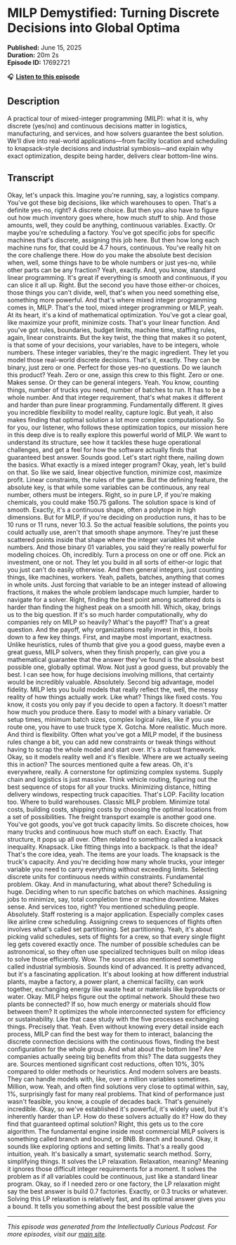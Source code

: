 # MILP Demystified: Turning Discrete Decisions into Global Optima

**Published:** June 15, 2025  
**Duration:** 20m 2s  
**Episode ID:** 17692721

🎧 **[Listen to this episode](https://intellectuallycurious.buzzsprout.com/2529712/episodes/17692721-milp-demystified-turning-discrete-decisions-into-global-optima)**

## Description

A practical tour of mixed-integer programming (MILP): what it is, why discrete (yes/no) and continuous decisions matter in logistics, manufacturing, and services, and how solvers guarantee the best solution. We’ll dive into real-world applications—from facility location and scheduling to knapsack-style decisions and industrial symbiosis—and explain why exact optimization, despite being harder, delivers clear bottom-line wins.

## Transcript

Okay, let's unpack this. Imagine you're running, say, a logistics company. You've got these big decisions, like which warehouses to open. That's a definite yes-no, right? A discrete choice. But then you also have to figure out how much inventory goes where, how much stuff to ship. And those amounts, well, they could be anything, continuous variables. Exactly. Or maybe you're scheduling a factory. You've got specific jobs for specific machines that's discrete, assigning this job here. But then how long each machine runs for, that could be 4.7 hours, continuous. You've really hit on the core challenge there. How do you make the absolute best decision when, well, some things have to be whole numbers or just yes-no, while other parts can be any fraction? Yeah, exactly. And, you know, standard linear programming. It's great if everything is smooth and continuous, if you can slice it all up. Right. But the second you have those either-or choices, those things you can't divide, well, that's when you need something else, something more powerful. And that's where mixed integer programming comes in, MILP. That's the tool, mixed integer programming or MILP, yeah. At its heart, it's a kind of mathematical optimization. You've got a clear goal, like maximize your profit, minimize costs. That's your linear function. And you've got rules, boundaries, budget limits, machine time, staffing rules, again, linear constraints. But the key twist, the thing that makes it so potent, is that some of your decisions, your variables, have to be integers, whole numbers. These integer variables, they're the magic ingredient. They let you model those real-world discrete decisions. That's it, exactly. They can be binary, just zero or one. Perfect for those yes-no questions. Do we launch this product? Yeah. Zero or one, assign this crew to this flight. Zero or one. Makes sense. Or they can be general integers. Yeah. You know, counting things, number of trucks you need, number of batches to run. It has to be a whole number. And that integer requirement, that's what makes it different and harder than pure linear programming. Fundamentally different. It gives you incredible flexibility to model reality, capture logic. But yeah, it also makes finding that optimal solution a lot more complex computationally. So for you, our listener, who follows these optimization topics, our mission here in this deep dive is to really explore this powerful world of MILP. We want to understand its structure, see how it tackles these huge operational challenges, and get a feel for how the software actually finds that guaranteed best answer. Sounds good. Let's start right there, nailing down the basics. What exactly is a mixed integer program? Okay, yeah, let's build on that. So like we said, linear objective function, minimize cost, maximize profit. Linear constraints, the rules of the game. But the defining feature, the absolute key, is that while some variables can be continuous, any real number, others must be integers. Right, so in pure LP, if you're making chemicals, you could make 150.75 gallons. The solution space is kind of smooth. Exactly, it's a continuous shape, often a polytope in high dimensions. But for MILP, if you're deciding on production runs, it has to be 10 runs or 11 runs, never 10.3. So the actual feasible solutions, the points you could actually use, aren't that smooth shape anymore. They're just these scattered points inside that shape where the integer variables hit whole numbers. And those binary 01 variables, you said they're really powerful for modeling choices. Oh, incredibly. Turn a process on one or off one. Pick an investment, one or not. They let you build in all sorts of either-or logic that you just can't do easily otherwise. And then general integers, just counting things, like machines, workers. Yeah, pallets, batches, anything that comes in whole units. Just forcing that variable to be an integer instead of allowing fractions, it makes the whole problem landscape much lumpier, harder to navigate for a solver. Right, finding the best point among scattered dots is harder than finding the highest peak on a smooth hill. Which, okay, brings us to the big question. If it's so much harder computationally, why do companies rely on MILP so heavily? What's the payoff? That's a great question. And the payoff, why organizations really invest in this, it boils down to a few key things. First, and maybe most important, exactness. Unlike heuristics, rules of thumb that give you a good guess, maybe even a great guess, MILP solvers, when they finish properly, can give you a mathematical guarantee that the answer they've found is the absolute best possible one, globally optimal. Wow. Not just a good guess, but provably the best. I can see how, for huge decisions involving millions, that certainty would be incredibly valuable. Absolutely. Second big advantage, model fidelity. MILP lets you build models that really reflect the, well, the messy reality of how things actually work. Like what? Things like fixed costs. You know, it costs you only pay if you decide to open a factory. It doesn't matter how much you produce there. Easy to model with a binary variable. Or setup times, minimum batch sizes, complex logical rules, like if you use route one, you have to use truck type X. Gotcha. More realistic. Much more. And third is flexibility. Often what you've got a MILP model, if the business rules change a bit, you can add new constraints or tweak things without having to scrap the whole model and start over. It's a robust framework. Okay, so it models reality well and it's flexible. Where are we actually seeing this in action? The sources mentioned quite a few areas. Oh, it's everywhere, really. A cornerstone for optimizing complex systems. Supply chain and logistics is just massive. Think vehicle routing, figuring out the best sequence of stops for all your trucks. Minimizing distance, hitting delivery windows, respecting truck capacities. That's LOP. Facility location too. Where to build warehouses. Classic MILP problem. Minimize total costs, building costs, shipping costs by choosing the optimal locations from a set of possibilities. The freight transport example is another good one. You've got goods, you've got truck capacity limits. So discrete choices, how many trucks and continuous how much stuff on each. Exactly. That structure, it pops up all over. Often related to something called a knapsack inequality. Knapsack. Like fitting things into a backpack. Is that the idea? That's the core idea, yeah. The items are your loads. The knapsack is the truck's capacity. And you're deciding how many whole trucks, your integer variable you need to carry everything without exceeding limits. Selecting discrete units for continuous needs within constraints. Fundamental problem. Okay. And in manufacturing, what about there? Scheduling is huge. Deciding when to run specific batches on which machines. Assigning jobs to minimize, say, total completion time or machine downtime. Makes sense. And services too, right? You mentioned scheduling people. Absolutely. Staff rostering is a major application. Especially complex cases like airline crew scheduling. Assigning crews to sequences of flights often involves what's called set partitioning. Set partitioning. Yeah, it's about picking valid schedules, sets of flights for a crew, so that every single flight leg gets covered exactly once. The number of possible schedules can be astronomical, so they often use specialized techniques built on milop ideas to solve those efficiently. Wow. The sources also mentioned something called industrial symbiosis. Sounds kind of advanced. It is pretty advanced, but it's a fascinating application. It's about looking at how different industrial plants, maybe a factory, a power plant, a chemical facility, can work together, exchanging energy like waste heat or materials like byproducts or water. Okay. MILP helps figure out the optimal network. Should these two plants be connected? If so, how much energy or materials should flow between them? It optimizes the whole interconnected system for efficiency or sustainability. Like that case study with the five processes exchanging things. Precisely that. Yeah. Even without knowing every detail inside each process, MILP can find the best way for them to interact, balancing the discrete connection decisions with the continuous flows, finding the best configuration for the whole group. And what about the bottom line? Are companies actually seeing big benefits from this? The data suggests they are. Sources mentioned significant cost reductions, often 10%, 30% compared to older methods or heuristics. And modern solvers are beasts. They can handle models with, like, over a million variables sometimes. Million, wow. Yeah, and often find solutions very close to optimal within, say, 1%, surprisingly fast for many real problems. That kind of performance just wasn't feasible, you know, a couple of decades back. That's genuinely incredible. Okay, so we've established it's powerful, it's widely used, but it's inherently harder than LP. How do these solvers actually do it? How do they find that guaranteed optimal solution? Right, this gets us to the core algorithm. The fundamental engine inside most commercial MILP solvers is something called branch and bound, or BNB. Branch and bound. Okay, it sounds like exploring options and setting limits. That's a really good intuition, yeah. It's basically a smart, systematic search method. Sorry, simplifying things. It solves the LP relaxation. Relaxation, meaning? Meaning it ignores those difficult integer requirements for a moment. It solves the problem as if all variables could be continuous, just like a standard linear program. Okay, so if I needed zero or one factory, the LP relaxation might say the best answer is build 0.7 factories. Exactly, or 0.3 trucks or whatever. Solving this LP relaxation is relatively fast, and its optimal answer gives you a bound. It tells you something about the best possible value the

---
*This episode was generated from the Intellectually Curious Podcast. For more episodes, visit our [main site](https://intellectuallycurious.buzzsprout.com).*
